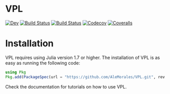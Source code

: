 # VPL

[![Dev](https://img.shields.io/badge/docs-dev-blue.svg)](https://alemorales.github.io/VPLsite/)
[![Build Status](https://travis-ci.com/AleMorales/VPL.svg?branch=master)](https://travis-ci.com/AleMorales/VPL)
[![Build Status](https://ci.appveyor.com/api/projects/status/github/AleMorales/VPL?svg=true)](https://ci.appveyor.com/project/AleMorales/VPL)
[![Codecov](https://codecov.io/gh/AleMorales/VPL/branch/master/graph/badge.svg)](https://codecov.io/gh/AleMorales/VPL)
[![Coveralls](https://coveralls.io/repos/github/AleMorales/VPL/badge.svg?branch=master)](https://coveralls.io/github/AleMorales/VPL?branch=master)

# Installation

VPL requires using Julia version 1.7 or higher. The installation of VPL is as
easy as running the following code:

```julia
using Pkg
Pkg.add(PackageSpec(url = "https://github.com/AleMorales/VPL.git", rev  = "master"))
```

Check the documentation for tutorials on how to use VPL.

